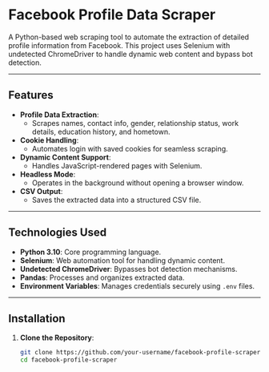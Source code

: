# **Facebook Profile Data Scraper**

A Python-based web scraping tool to automate the extraction of detailed profile information from Facebook. This project uses Selenium with undetected ChromeDriver to handle dynamic web content and bypass bot detection.

---

## **Features**

- **Profile Data Extraction**:
  - Scrapes names, contact info, gender, relationship status, work details, education history, and hometown.
- **Cookie Handling**:
  - Automates login with saved cookies for seamless scraping.
- **Dynamic Content Support**:
  - Handles JavaScript-rendered pages with Selenium.
- **Headless Mode**:
  - Operates in the background without opening a browser window.
- **CSV Output**:
  - Saves the extracted data into a structured CSV file.

---

## **Technologies Used**

- **Python 3.10**: Core programming language.
- **Selenium**: Web automation tool for handling dynamic content.
- **Undetected ChromeDriver**: Bypasses bot detection mechanisms.
- **Pandas**: Processes and organizes extracted data.
- **Environment Variables**: Manages credentials securely using `.env` files.

---

## **Installation**

1. **Clone the Repository**:
   ```bash
   git clone https://github.com/your-username/facebook-profile-scraper.git
   cd facebook-profile-scraper
